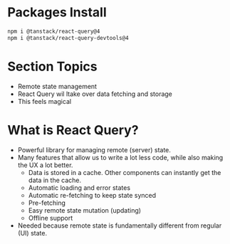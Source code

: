# Packages Install

```bash
npm i @tanstack/react-query@4
npm i @tanstack/react-query-devtools@4
```

# Section Topics

-   Remote state management
-   React Query wil ltake over data fetching and storage
-   This feels magical

# What is React Query?

-   Powerful library for managing remote (server) state.
-   Many features that allow us to write a lot less code, while also making the UX a lot better.
    -   Data is stored in a cache. Other components can instantly get the data in the cache.
    -   Automatic loading and error states
    -   Automatic re-fetching to keep state synced
    -   Pre-fetching
    -   Easy remote state mutation (updating)
    -   Offline support
-   Needed because remote state is fundamentally different from regular (UI) state.
